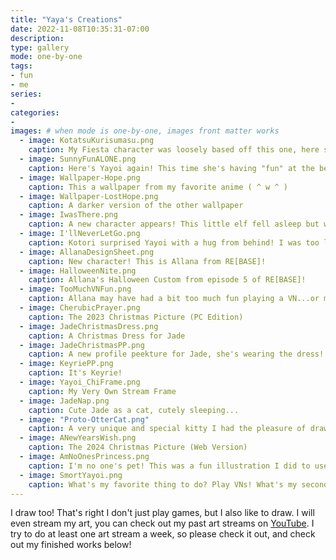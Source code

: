 ```yaml
---
title: "Yaya's Creations"
date: 2022-11-08T10:35:31-07:00
description: 
type: gallery
mode: one-by-one
tags:
- fun
- me
series:
-
categories:
-
images: # when mode is one-by-one, images front matter works
  - image: KotatsuKurisumasu.png
    caption: My Fiesta character was loosely based off this one, here she's enjoying a warm cup of tea and a Christmas cake and warming herself under a kotatsu table
  - image: SunnyFunALONE.png
    caption: Here's Yayoi again! This time she's having "fun" at the beach, but is all alone ( q . q )
  - image: Wallpaper-Hope.png
    caption: This a wallpaper from my favorite anime ( ^ w ^ )
  - image: Wallpaper-LostHope.png
    caption: A darker version of the other wallpaper
  - image: IwasThere.png
    caption: A new character appears! This little elf fell asleep but was awoken by a very bright light!
  - image: I'llNeverLetGo.png
    caption: Kotori surprised Yayoi with a hug from behind! I was too lazy to bother with a background ( o x o ;
  - image: AllanaDesignSheet.png
    caption: New character! This is Allana from RE[BASE]!
  - image: HalloweenNite.png
    caption: Allana's Halloween Custom from episode 5 of RE[BASE]!
  - image: TooMuchVNFun.png
    caption: Allana may have had a bit too much fun playing a VN...or maybe not enough
  - image: CherubicPrayer.png
    caption: The 2023 Christmas Picture (PC Edition)
  - image: JadeChristmasDress.png
    caption: A Christmas Dress for Jade
  - image: JadeChristmasPP.png
    caption: A new profile peekture for Jade, she's wearing the dress!
  - image: KeyriePP.png
    caption: It's Keyrie!
  - image: Yayoi_ChiFrame.png
    caption: My Very Own Stream Frame
  - image: JadeNap.png
    caption: Cute Jade as a cat, cutely sleeping...
  - image: "Proto-OtterCat.png"
    caption: A very unique and special kitty I had the pleasure of drawing! Thankies Twinwhitetiger on Twitch!
  - image: ANewYearsWish.png
    caption: The 2024 Christmas Picture (Web Version)
  - image: AmNoOnesPrincess.png
    caption: I'm no one's pet! This was a fun illustration I did to use for my schedule!
  - image: SmortYayoi.png
    caption: What's my favorite thing to do? Play VNs! What's my second favorite? Doing homework 😆
---
```


I draw too! That's right I don't just play games, but I also like to draw. I will even stream my art, you can check out my past art streams on [YouTube](https://www.youtube.com/playlist?list=PLkFe_D6-Ml98xWkSINAfE8FWSVrdK2iIg). I try to do at least one art stream a week, so please check it out, and check out my finished works below!
